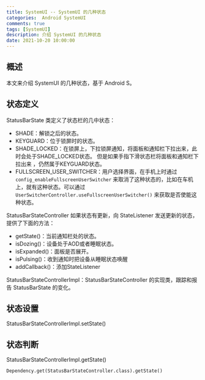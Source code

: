 ```yaml
---
title: SystemUI -- SystemUI 的几种状态
categories:  Android SystemUI
comments: true
tags: [SystemUI]
description: 介绍 SystemUI 的几种状态
date: 2021-10-20 10:00:00
---
```


## 概述

本文来介绍 SystemUI 的几种状态，基于 Android S。

## 状态定义

StatusBarState 类定义了状态栏的几中状态：

 - SHADE：解锁之后的状态。
 - KEYGUARD：位于锁屏时的状态。
 - SHADE_LOCKED：在锁屏上，下拉锁屏通知，将面板和通知栏下拉出来，此时会处于SHADE_LOCKED状态。
但是如果手指下滑状态栏将面板和通知栏下拉出来 ，仍然属于KEYGUARD状态。
 - FULLSCREEN_USER_SWITCHER：用户选择界面，在手机上时通过 `config_enableFullscreenUserSwitcher` 来取消了这种状态的，比如在车机上，就有这种状态。可以通过 `UserSwitcherController.useFullscreenUserSwitcher()` 来获取是否使能这种状态。


StatusBarStateController 如果状态有更新，向 StateListener 发送更新的状态，提供了下面的方法：

 - getState()：当前通知栏处的状态。
 - isDozing()：设备处于AOD或者睡眠状态。
 - isExpanded()：面板是否展开。
 - isPulsing()：收到通知时把设备从睡眠状态唤醒
 - addCallback()：添加StateListener

StatusBarStateControllerImpl：StatusBarStateController 的实现类，跟踪和报告 StatusBarState 的变化。

## 状态设置

StatusBarStateControllerImpl.setState()


## 状态判断

StatusBarStateControllerImpl.getState()

```
Dependency.get(StatusBarStateController.class).getState()
```
